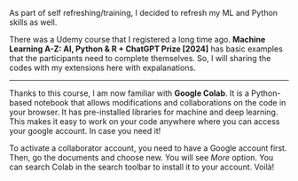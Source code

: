 As part of self refreshing/training, I decided to refresh my ML and Python skills as well. 

There was a Udemy course that I registered a long time ago. **Machine Learning A-Z: AI, Python & R + ChatGPT Prize [2024]** has basic examples that the participants need to complete themselves. So, I will sharing the codes with my extensions here with expalanations.

----------------------------------------------------------------------------

Thanks to this course, I am now familiar with **Google Colab**. It is a Python-based notebook that allows modifications and collaborations on the code in your browser. It has pre-installed libraries for machine and deep learning.
This makes it easy to work on your code anywhere where you can access your google account. In case you need it! 

To activate a collaborator account, you need to have a Google account first. Then, go the documents and choose new. You will see *More* option. You can search Colab in the search toolbar to install it to your account. Voilà!

